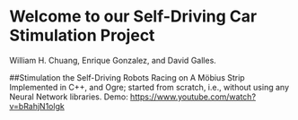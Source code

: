 # Welcome to our Self-Driving Car Stimulation Project
William H. Chuang, Enrique Gonzalez, and David Galles.

##Stimulation the Self-Driving Robots Racing on A Möbius Strip 
Implemented in C++, and Ogre; started from scratch, i.e., without using any Neural Network libraries.
Demo: https://www.youtube.com/watch?v=bRahjN1olgk
